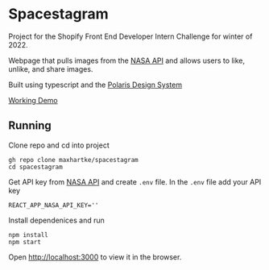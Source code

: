# Spacestagram

Project for the Shopify Front End Developer Intern Challenge for winter of 2022.

Webpage that pulls images from the [NASA API](https://api.nasa.gov) and allows users to like, unlike, and share images.

Built using typescript and the [Polaris Design System](https://polaris.shopify.com/)

[Working Demo](https://spacestagram.pages.dev/)

## Running

Clone repo and cd into project

    gh repo clone maxhartke/spacestagram
    cd spacestagram

Get API key from [NASA API](https://api.nasa.gov) and create `.env` file. In the `.env` file add your API key

    REACT_APP_NASA_API_KEY=''

Install dependenices and run

    npm install
    npm start

Open <http://localhost:3000> to view it in the browser.
